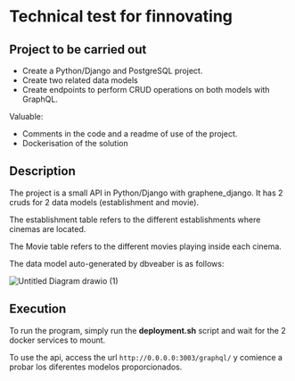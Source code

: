 # Technical test for finnovating

## Project to be carried out

* Create a Python/Django and PostgreSQL project.
* Create two related data models
* Create endpoints to perform CRUD operations on both models with GraphQL.

Valuable:

* Comments in the code and a readme of use of the project.
* Dockerisation of the solution


## Description

The project is a small API in Python/Django with graphene_django. It has 2 cruds for 2 data models (establishment and movie). 

The establishment table refers to the different establishments where cinemas are located.

The Movie table refers to the different movies playing inside each cinema. 

The data model auto-generated by dbveaber is as follows:  

![Untitled Diagram drawio (1)](https://user-images.githubusercontent.com/95353696/181248594-89027d16-999b-41dd-a311-6a4f26544370.png)


## Execution

To run the program, simply run the **deployment.sh** script and wait for the 2 docker services to mount.

To use the api, access the url `http://0.0.0.0:3003/graphql/` y comience a probar los diferentes modelos proporcionados.